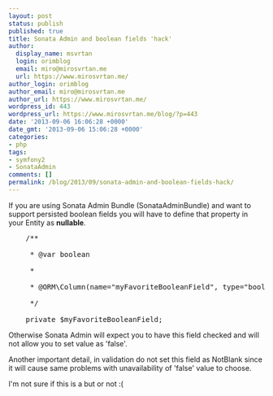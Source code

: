 ```yaml
---
layout: post
status: publish
published: true
title: Sonata Admin and boolean fields 'hack'
author:
  display_name: msvrtan
  login: orimblog
  email: miro@mirosvrtan.me
  url: https://www.mirosvrtan.me/
author_login: orimblog
author_email: miro@mirosvrtan.me
author_url: https://www.mirosvrtan.me/
wordpress_id: 443
wordpress_url: https://www.mirosvrtan.me/blog/?p=443
date: '2013-09-06 16:06:28 +0000'
date_gmt: '2013-09-06 15:06:28 +0000'
categories:
- php
tags:
- symfony2
- SonataAdmin
comments: []
permalink: /blog/2013/09/sonata-admin-and-boolean-fields-hack/
---
```

<p>If you are using Sonata Admin Bundle (SonataAdminBundle) and want to support persisted boolean fields you will have to define that property in your Entity as <strong>nullable</strong>.</p>
<pre lang="php">    /**<br />
     * @var boolean<br />
     *<br />
     * @ORM\Column(name="myFavoriteBooleanField", type="boolean", nullable=true)<br />
     */<br />
    private $myFavoriteBooleanField;</pre></p>
<p>Otherwise Sonata Admin will expect you to have this field checked and will not allow you to set value as 'false'. </p>
<p>Another important detail, in validation do not set this field as NotBlank since it will cause same problems with unavailability of 'false' value to choose.</p>
<p>I'm not sure if this is a but or not :(</p>
